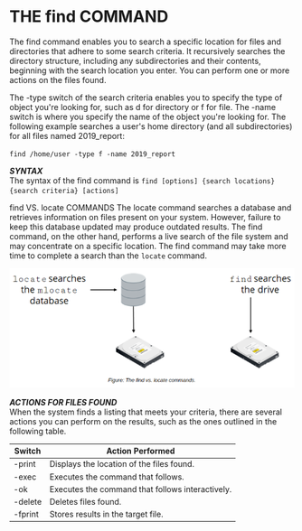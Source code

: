 # THE find COMMAND

The find command enables you to search a specific location for files and directories that adhere to some search criteria. It recursively searches the directory structure, including any subdirectories and their contents, beginning with the search location you enter. You can perform one or more actions on the files found.

The -type switch of the search criteria enables you to specify the type of object you're looking for, such as d for directory or f for file. The -name switch is where you specify the name of the object you're looking for. The following example searches a user's home directory (and all subdirectories) for all files named 2019\_report:

`find /home/user -type f -name 2019_report` 

**_SYNTAX_**  
The syntax of the find command is `find [options] {search locations} {search criteria} [actions]`

find VS. locate COMMANDS The locate command searches a database and retrieves information on files present on your system. However, failure to keep this database updated may produce outdated results. The find command, on the other hand, performs a live search of the file system and may concentrate on a specific location. The find command may take more time to complete a search than the `locate` command.

![](./img/find.png)

**_ACTIONS FOR FILES FOUND_**  
When the system finds a listing that meets your criteria, there are several actions you can perform on the results, such as the ones outlined in the following table.

Switch | Action Performed
------- | ------
\-print | Displays the location of the files found.
\-exec | Executes the command that follows.
\-ok | Executes the command that follows interactively.
\-delete | Deletes files found.
\-fprint | Stores results in the target file.